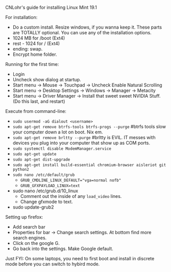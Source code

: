 CNLohr's guide for installing Linux Mint 19.1

For installation:
 * Do a custom install.  Resize windows, if you wanna keep it.  These parts are TOTALLY optional.  You can use any of the installation options.
 * 1024 MB for /boot (Ext4)
 * rest - 1024 for / (Ext4)
 * ending: swap.
 * Encrypt home folder.

Running for the first time:
 * Login
 * Uncheck show dialog at startup.
 * Start menu -> Mouse -> Touchpad -> Uncheck Enable Natural Scrolling
 * Start menu -> Desktop Settings -> Windows -> Manager -> Metacity
 * Start menu -> Driver Manager -> Install that sweet sweet NVIDIA Stuff. (Do this last, and restart)

Execute from command-line:
 * `sudo usermod -aG dialout <username>`
 * `sudo apt-get remove btrfs-tools btrfs-progs --purge` #btrfs tools slow your computer down a lot on boot.  Nix em.
 * `sudo apt-get remove brltty --purge` #brltty is EVIL.  IT messes with devices you plug into your computer that show up as COM ports.
 * `sudo systemctl disable ModemManager.service`
 * `sudo apt-get update`
 * `sudo apt-get dist-upgrade`
 * `sudo apt-get install build-essential chromium-browser aisleriot git python2`
 * `sudo nano /etc/default/grub`
   * `GRUB_CMDLINE_LINUX_DEFAULT="vga=normal nofb"`
   * `GRUB_GFXPAYLOAD_LINUX=text`
 * sudo nano /etc/grub.d/10_linux
   * Comment out the inside of any `load_video` lines.
   * Change gfxmode to text.
 * sudo update-grub2

Setting up firefox:
 * Add search bar
 * Properties for bar -> Change search settings.  At bottom find more search engines.
 * Click on the google G.
 * Go back into the settings.  Make Google default.

Just FYI: On some laptops, you need to first boot and install in discrete mode before you can switch to hybird mode.

